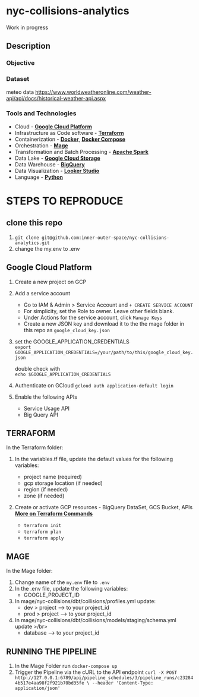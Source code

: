 # nyc-collisions-analytics

Work in progress

## Description

### Objective

### Dataset
meteo data 
https://www.worldweatheronline.com/weather-api/api/docs/historical-weather-api.aspx

### Tools and Technologies

- Cloud - [**Google Cloud Platform**](https://cloud.google.com)
- Infrastructure as Code software - [**Terraform**](https://www.terraform.io)
- Containerization - [**Docker**](https://www.docker.com), [**Docker Compose**](https://docs.docker.com/compose/)
- Orchestration - [**Mage**](https://www.mage.ai/)
- Transformation and Batch Processing - [**Apache Spark**](https://spark.apache.org/)
- Data Lake - [**Google Cloud Storage**](https://cloud.google.com/storage)
- Data Warehouse - [**BigQuery**](https://cloud.google.com/bigquery)
- Data Visualization - [**Looker Studio**](https://support.google.com/looker-studio/community?hl=en&sjid=8237525324739923528-EU)
- Language - [**Python**](https://www.python.org)




# STEPS TO REPRODUCE

## clone this repo 
1. `git clone git@github.com:inner-outer-space/nyc-collisions-analytics.git`
2. change the my.env to .env 

## Google Cloud Platform  
1. Create a new project on GCP
2. Add a service account
    - Go to IAM & Admin > Service Account and `+ CREATE SERVICE ACCOUNT `
    - For simplicity, set the Role to owner. Leave other fields blank. 
    - Under Actions for the service account, click  `Manage Keys`
    - Create a new JSON key and download it to the the mage folder in this repo as `google_cloud_key.json`
3. set the GOOGLE_APPLICATION_CREDENTIALS</br>
   `export GOOGLE_APPLICATION_CREDENTIALS=/your/path/to/this/google_cloud_key.json`

    double check with </br>
   `echo $GOOGLE_APPLICATION_CREDENTIALS`

4. Authenticate on GCloud
   `gcloud auth application-default login`
5. Enable the following APIs
   - Service Usage API
   - Big Query API
   
## TERRAFORM
In the Terraform folder:
1. In the variables.tf file, update the default values for the following variables:
    -  project name  (required)
    -  gcp storage location (if needed)
    -  region (if needed)
    -  zone (if needed)

2. Create or activate GCP resources - BigQuery DataSet, GCS Bucket, APIs </br>
[**More on Terraform Commands**]([https://cloud.google.com](https://github.com/DataTalksClub/data-engineering-zoomcamp/tree/main/01-docker-terraform/1_terraform_gcp/terraform))
    - `terraform init`
    - `terraform plan`
    - `terraform apply`

## MAGE 
In the Mage folder: 
1. Change name of the `my.env` file to `.env`
2. In the .env file, update the following variables:
   - GOOGLE_PROJECT_ID
3. In mage/nyc-collisions/dbt/collisions/profiles.yml update: </br>
   - dev > project --> to your project_id
   - prod > project --> to your project_id
5. In mage/nyc-collisions/dbt/collisions/models/staging/schema.yml update >/br>
   - database --> to your project_id

## RUNNING THE PIPELINE 
1. In the Mage Folder run `docker-compose up`
2. Trigger the Pipeline via the cURL to the API endpoint
   `curl -X POST http://127.0.0.1:6789/api/pipeline_schedules/3/pipeline_runs/c232844b517e4aa98f2f921b70bd35fe \
  --header 'Content-Type: application/json'` 
 
